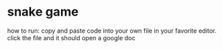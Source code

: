 # snake game 
how to run: copy and paste code into your own file in your favorite editor. click the file and it should open a google doc
